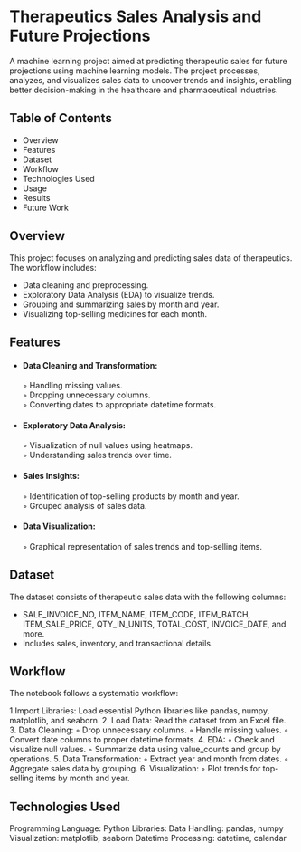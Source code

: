 # Therapeutics Sales Analysis and Future Projections
A machine learning project aimed at predicting therapeutic sales for future projections using machine learning models. The project processes, analyzes, and visualizes sales data to uncover trends and insights, enabling better decision-making in the healthcare and pharmaceutical industries.

## Table of Contents
- Overview
- Features
- Dataset
- Workflow
- Technologies Used
- Usage
- Results
- Future Work

## Overview
This project focuses on analyzing and predicting sales data of therapeutics. The workflow includes:

- Data cleaning and preprocessing.
- Exploratory Data Analysis (EDA) to visualize trends.
- Grouping and summarizing sales by month and year.
- Visualizing top-selling medicines for each month.

## Features 

- #### Data Cleaning and Transformation:
   
  ◦ Handling missing values.  
  ◦ Dropping unnecessary columns.  
  ◦ Converting dates to appropriate datetime formats.

- #### Exploratory Data Analysis:
    
  ◦ Visualization of null values using heatmaps.  
  ◦ Understanding sales trends over time.
  
- #### Sales Insights:
    
  ◦ Identification of top-selling products by month and year.  
  ◦ Grouped analysis of sales data.

- #### Data Visualization:
    
  ◦ Graphical representation of sales trends and top-selling items.  
## Dataset
The dataset consists of therapeutic sales data with the following columns:

- SALE_INVOICE_NO, ITEM_NAME, ITEM_CODE, ITEM_BATCH, ITEM_SALE_PRICE, QTY_IN_UNITS, TOTAL_COST, INVOICE_DATE, and more.
- Includes sales, inventory, and transactional details.
 
## Workflow
The notebook follows a systematic workflow:

1.Import Libraries: Load essential Python libraries like pandas, numpy, matplotlib, and seaborn.
2. Load Data: Read the dataset from an Excel file.
3. Data Cleaning:
   ◦ Drop unnecessary columns.
   ◦ Handle missing values.
   ◦ Convert date columns to proper datetime formats.
4. EDA:
   ◦ Check and visualize null values.
   ◦ Summarize data using value_counts and group by operations.
5. Data Transformation:
   ◦ Extract year and month from dates.
   ◦ Aggregate sales data by grouping.
6. Visualization:
   ◦ Plot trends for top-selling items by month and year.
## Technologies Used
Programming Language: Python
Libraries:
Data Handling: pandas, numpy
Visualization: matplotlib, seaborn
Datetime Processing: datetime, calendar
